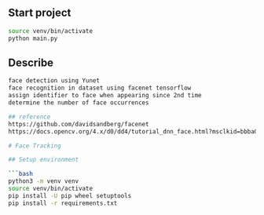 ## Start project

```bash
source venv/bin/activate
python main.py
```
## Describe
```bash
face detection using Yunet
face recognition in dataset using facenet tensorflow
assign identifier to face when appearing since 2nd time
determine the number of face occurrences

## reference
https://github.com/davidsandberg/facenet
https://docs.opencv.org/4.x/d0/dd4/tutorial_dnn_face.html?msclkid=bbba05a1af3911eca0d1cf4ec0faac6c

# Face Tracking

## Setup environment

```bash
python3 -m venv venv
source venv/bin/activate
pip install -U pip wheel setuptools
pip install -r requirements.txt
```

